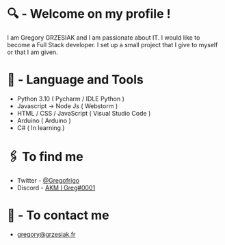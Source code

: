 # 🔍 - Welcome on my profile !

I am Gregory GRZESIAK and I am passionate about IT. I would like to become a Full Stack developer. I set up a small project that I give to myself or that I am given.

# 📀 - Language and Tools

- Python 3.10 ( Pycharm / IDLE Python )
- Javascript -> Node Js ( Webstorm )
- HTML / CSS / JavaScript ( Visual Studio Code )
- Arduino ( Arduino )
- C# ( In learning )

# 🖇️ To find me
- Twitter - [@Gregofrigo](https://twitter.com/gregofrigo)
- Discord - [AKM I Greg#0001](https://discord.gg/VtXPpqXMZF)


# 📩 - To contact me
- [gregory@grzesiak.fr](mailto:gregory@grzesiak.fr)
